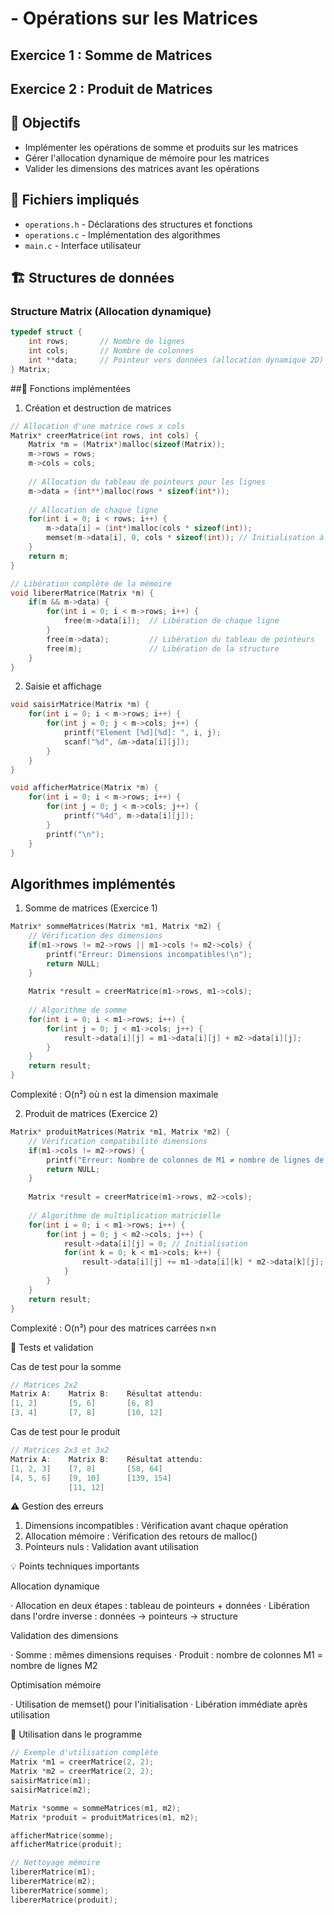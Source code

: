 # - Opérations sur les Matrices

## Exercice 1 : Somme de Matrices
## Exercice 2 : Produit de Matrices

## 🎯 Objectifs
- Implémenter les opérations de somme et produits sur les matrices
- Gérer l'allocation dynamique de mémoire pour les matrices
- Valider les dimensions des matrices avant les opérations

## 📁 Fichiers impliqués
- `operations.h` - Déclarations des structures et fonctions
- `operations.c` - Implémentation des algorithmes
- `main.c` - Interface utilisateur

## 🏗️ Structures de données

### Structure Matrix (Allocation dynamique)
```c
typedef struct {
    int rows;       // Nombre de lignes
    int cols;       // Nombre de colonnes  
    int **data;     // Pointeur vers données (allocation dynamique 2D)
} Matrix;
```

##🔧 Fonctions implémentées

1. Création et destruction de matrices

```c
// Allocation d'une matrice rows x cols
Matrix* creerMatrice(int rows, int cols) {
    Matrix *m = (Matrix*)malloc(sizeof(Matrix));
    m->rows = rows;
    m->cols = cols;
    
    // Allocation du tableau de pointeurs pour les lignes
    m->data = (int**)malloc(rows * sizeof(int*));
    
    // Allocation de chaque ligne
    for(int i = 0; i < rows; i++) {
        m->data[i] = (int*)malloc(cols * sizeof(int));
        memset(m->data[i], 0, cols * sizeof(int)); // Initialisation à zéro
    }
    return m;
}

// Libération complète de la mémoire
void libererMatrice(Matrix *m) {
    if(m && m->data) {
        for(int i = 0; i < m->rows; i++) {
            free(m->data[i]);  // Libération de chaque ligne
        }
        free(m->data);         // Libération du tableau de pointeurs
        free(m);               // Libération de la structure
    }
}
```

2. Saisie et affichage

```c
void saisirMatrice(Matrix *m) {
    for(int i = 0; i < m->rows; i++) {
        for(int j = 0; j < m->cols; j++) {
            printf("Element [%d][%d]: ", i, j);
            scanf("%d", &m->data[i][j]);
        }
    }
}

void afficherMatrice(Matrix *m) {
    for(int i = 0; i < m->rows; i++) {
        for(int j = 0; j < m->cols; j++) {
            printf("%4d", m->data[i][j]);
        }
        printf("\n");
    }
}
```

## Algorithmes implémentés

1. Somme de matrices (Exercice 1)

```c
Matrix* sommeMatrices(Matrix *m1, Matrix *m2) {
    // Vérification des dimensions
    if(m1->rows != m2->rows || m1->cols != m2->cols) {
        printf("Erreur: Dimensions incompatibles!\n");
        return NULL;
    }
    
    Matrix *result = creerMatrice(m1->rows, m1->cols);
    
    // Algorithme de somme
    for(int i = 0; i < m1->rows; i++) {
        for(int j = 0; j < m1->cols; j++) {
            result->data[i][j] = m1->data[i][j] + m2->data[i][j];
        }
    }
    return result;
}
```

Complexité : O(n²) où n est la dimension maximale

2. Produit de matrices (Exercice 2)

```c
Matrix* produitMatrices(Matrix *m1, Matrix *m2) {
    // Vérification compatibilité dimensions
    if(m1->cols != m2->rows) {
        printf("Erreur: Nombre de colonnes de M1 ≠ nombre de lignes de M2!\n");
        return NULL;
    }
    
    Matrix *result = creerMatrice(m1->rows, m2->cols);
    
    // Algorithme de multiplication matricielle
    for(int i = 0; i < m1->rows; i++) {
        for(int j = 0; j < m2->cols; j++) {
            result->data[i][j] = 0; // Initialisation
            for(int k = 0; k < m1->cols; k++) {
                result->data[i][j] += m1->data[i][k] * m2->data[k][j];
            }
        }
    }
    return result;
}
```

Complexité : O(n³) pour des matrices carrées n×n

🧪 Tests et validation

Cas de test pour la somme

```c
// Matrices 2x2
Matrix A:    Matrix B:    Résultat attendu:
[1, 2]       [5, 6]       [6, 8]
[3, 4]       [7, 8]       [10, 12]
```

Cas de test pour le produit

```c
// Matrices 2x3 et 3x2
Matrix A:    Matrix B:    Résultat attendu:
[1, 2, 3]    [7, 8]       [58, 64]
[4, 5, 6]    [9, 10]      [139, 154]
             [11, 12]
```

⚠️ Gestion des erreurs

1. Dimensions incompatibles : Vérification avant chaque opération
2. Allocation mémoire : Vérification des retours de malloc()
3. Pointeurs nuls : Validation avant utilisation

💡 Points techniques importants

Allocation dynamique

· Allocation en deux étapes : tableau de pointeurs + données
· Libération dans l'ordre inverse : données → pointeurs → structure

Validation des dimensions

· Somme : mêmes dimensions requises
· Produit : nombre de colonnes M1 = nombre de lignes M2

Optimisation mémoire

· Utilisation de memset() pour l'initialisation
· Libération immédiate après utilisation

🚀 Utilisation dans le programme

```c
// Exemple d'utilisation complète
Matrix *m1 = creerMatrice(2, 2);
Matrix *m2 = creerMatrice(2, 2);
saisirMatrice(m1);
saisirMatrice(m2);

Matrix *somme = sommeMatrices(m1, m2);
Matrix *produit = produitMatrices(m1, m2);

afficherMatrice(somme);
afficherMatrice(produit);

// Nettoyage mémoire
libererMatrice(m1);
libererMatrice(m2);
libererMatrice(somme);
libererMatrice(produit);
```
